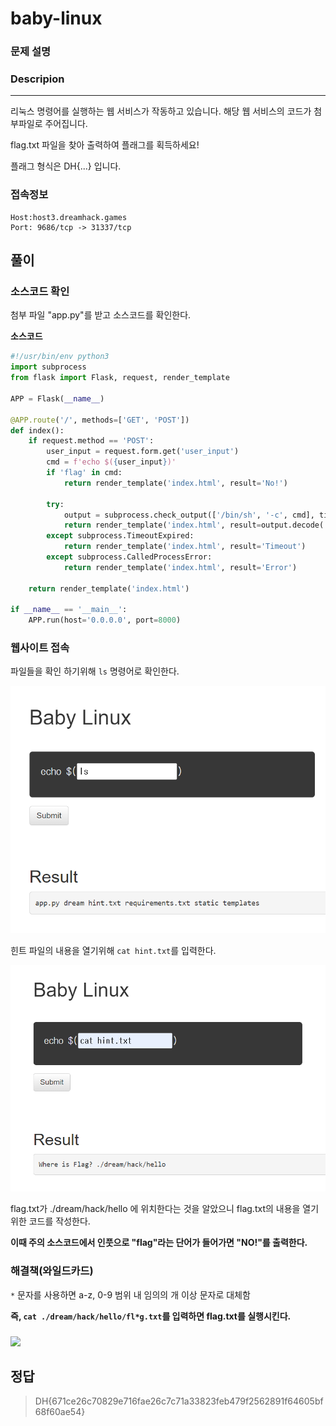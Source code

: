 # baby-linux
### 문제 설명
### Descripion
--------------
리눅스 명령어를 실행하는 웹 서비스가 작동하고 있습니다.
해당 웹 서비스의 코드가 첨부파일로 주어집니다.

flag.txt 파일을 찾아 출력하여 플래그를 획득하세요! 

플래그 형식은 DH{...} 입니다.


### 접속정보
    Host:host3.dreamhack.games
    Port: 9686/tcp -> 31337/tcp


## 풀이

### 소스코드 확인
첨부 파일 "app.py"를 받고 소스코드를 확인한다.

**소스코드**
```python
#!/usr/bin/env python3
import subprocess
from flask import Flask, request, render_template

APP = Flask(__name__)

@APP.route('/', methods=['GET', 'POST'])
def index():
    if request.method == 'POST':
        user_input = request.form.get('user_input')
        cmd = f'echo $({user_input})'
        if 'flag' in cmd:
            return render_template('index.html', result='No!')

        try:
            output = subprocess.check_output(['/bin/sh', '-c', cmd], timeout=5)
            return render_template('index.html', result=output.decode('utf-8'))
        except subprocess.TimeoutExpired:
            return render_template('index.html', result='Timeout')
        except subprocess.CalledProcessError:
            return render_template('index.html', result='Error')

    return render_template('index.html')

if __name__ == '__main__':
    APP.run(host='0.0.0.0', port=8000)
```
### 웹사이트 접속

파일들을 확인 하기위해 ```ls``` 명령어로 확인한다.

<img src ="./img/2-1.png">

힌트 파일의 내용을 열기위해 ```cat hint.txt```를 입력한다.

<img src ="./img/2-2.png">

flag.txt가 ./dream/hack/hello 에 위치한다는 것을 알았으니 flag.txt의 내용을 열기위한 코드를 작성한다.


**이때 주의 소스코드에서 인풋으로 "flag"라는 단어가 들어가면 "NO!"를 출력한다.**

### 해결책(와일드카드)
```*``` 문자를 사용하면 a-z, 0-9 범위 내 임의의 개 이상 문자로 대체함

**즉, ```cat ./dream/hack/hello/fl*g.txt```를 입력하면 flag.txt를 실행시킨다.**


###

<img src ="./img/2-3.png">

## 정답
>DH{671ce26c70829e716fae26c7c71a33823feb479f2562891f64605bf68f60ae54}